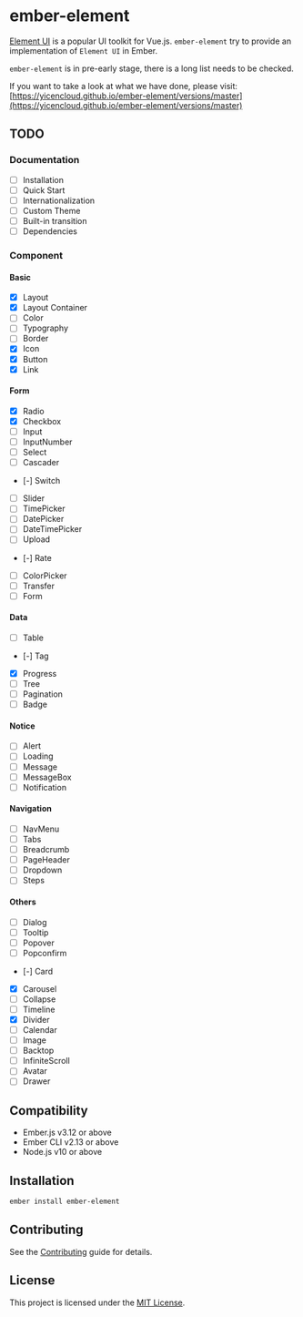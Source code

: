 # ember-element

[Element UI](https://github.com/ElemeFE/element) is a popular UI toolkit for Vue.js. `ember-element` try to provide an implementation of `Element UI` in Ember.

`ember-element` is in pre-early stage, there is a long list needs to be checked.

If you want to take a look at what we have done, please visit: [https://yicencloud.github.io/ember-element/versions/master](https://yicencloud.github.io/ember-element/versions/master)

## TODO

### Documentation

* [ ] Installation
* [ ] Quick Start
* [ ] Internationalization
* [ ] Custom Theme
* [ ] Built-in transition
* [ ] Dependencies

### Component

#### Basic

* [x] Layout
* [x] Layout Container
* [ ] Color
* [ ] Typography
* [ ] Border
* [x] Icon
* [x] Button
* [x] Link

#### Form

* [x] Radio
* [x] Checkbox
* [ ] Input
* [ ] InputNumber
* [ ] Select
* [ ] Cascader
* [-] Switch
* [ ] Slider
* [ ] TimePicker
* [ ] DatePicker
* [ ] DateTimePicker
* [ ] Upload
* [-] Rate
* [ ] ColorPicker
* [ ] Transfer
* [ ] Form

#### Data

* [ ] Table
* [-] Tag
* [x] Progress
* [ ] Tree
* [ ] Pagination
* [ ] Badge

#### Notice

* [ ] Alert
* [ ] Loading
* [ ] Message
* [ ] MessageBox
* [ ] Notification

#### Navigation

* [ ] NavMenu
* [ ] Tabs
* [ ] Breadcrumb
* [ ] PageHeader
* [ ] Dropdown
* [ ] Steps

#### Others

* [ ] Dialog
* [ ] Tooltip
* [ ] Popover
* [ ] Popconfirm
* [-] Card
* [x] Carousel
* [ ] Collapse
* [ ] Timeline
* [x] Divider
* [ ] Calendar
* [ ] Image
* [ ] Backtop
* [ ] InfiniteScroll
* [ ] Avatar
* [ ] Drawer

## Compatibility

* Ember.js v3.12 or above
* Ember CLI v2.13 or above
* Node.js v10 or above

## Installation

```bash
ember install ember-element
```

## Contributing

See the [Contributing](CONTRIBUTING.md) guide for details.

## License

This project is licensed under the [MIT License](LICENSE.md).
